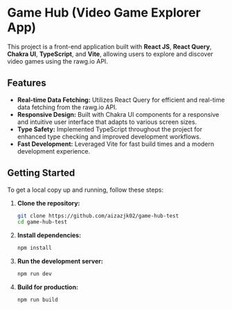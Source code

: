 # Game Hub (Video Game Explorer App)

This project is a front-end application built with **React JS**, **React Query**, **Chakra UI**, **TypeScript**, and **Vite**, allowing users to explore and discover video games using the rawg.io API.

## Features

- **Real-time Data Fetching:** Utilizes React Query for efficient and real-time data fetching from the rawg.io API.
- **Responsive Design:** Built with Chakra UI components for a responsive and intuitive user interface that adapts to various screen sizes.
- **Type Safety:** Implemented TypeScript throughout the project for enhanced type checking and improved development workflows.
- **Fast Development:** Leveraged Vite for fast build times and a modern development experience.
  
## Getting Started

To get a local copy up and running, follow these steps:

1. **Clone the repository:**

   ```bash
   git clone https://github.com/aizazjk02/game-hub-test
   cd game-hub-test

2. **Install dependencies:**

   ```bash
   npm install

3. **Run the development server:**

   ```bash
   npm run dev

4. **Build for production:**

   ```bash
   npm run build


